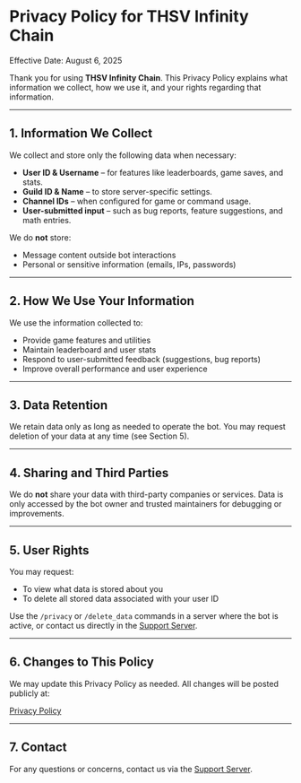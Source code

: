 # Privacy Policy for THSV Infinity Chain

Effective Date: August 6, 2025

Thank you for using **THSV Infinity Chain**. This Privacy Policy explains what information we collect, how we use it, and your rights regarding that information.

---

## 1. Information We Collect

We collect and store only the following data when necessary:

- **User ID & Username** – for features like leaderboards, game saves, and stats.
- **Guild ID & Name** – to store server-specific settings.
- **Channel IDs** – when configured for game or command usage.
- **User-submitted input** – such as bug reports, feature suggestions, and math entries.

We do **not** store:
- Message content outside bot interactions
- Personal or sensitive information (emails, IPs, passwords)

---

## 2. How We Use Your Information

We use the information collected to:

- Provide game features and utilities
- Maintain leaderboard and user stats
- Respond to user-submitted feedback (suggestions, bug reports)
- Improve overall performance and user experience

---

## 3. Data Retention

We retain data only as long as needed to operate the bot. You may request deletion of your data at any time (see Section 5).

---

## 4. Sharing and Third Parties

We do **not** share your data with third-party companies or services. Data is only accessed by the bot owner and trusted maintainers for debugging or improvements.

---

## 5. User Rights

You may request:
- To view what data is stored about you
- To delete all stored data associated with your user ID

Use the `/privacy` or `/delete_data` commands in a server where the bot is active, or contact us directly in the [Support Server](https://discord.gg/6QPgp6dkux).

---

## 6. Changes to This Policy

We may update this Privacy Policy as needed. All changes will be posted publicly at:

[Privacy Policy](https://raw.githubusercontent.com/suraruisuh/thsv-infinity-chain/refs/heads/main/THSV_Privacy_Policy.md)

---

## 7. Contact

For any questions or concerns, contact us via the [Support Server](https://discord.gg/6QPgp6dkux).
